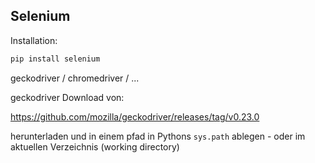 ## Selenium

Installation:

```bash
pip install selenium
```

geckodriver / chromedriver / ...

geckodriver Download von:

https://github.com/mozilla/geckodriver/releases/tag/v0.23.0

herunterladen und in einem pfad in Pythons `sys.path` ablegen - oder im aktuellen Verzeichnis (working directory)